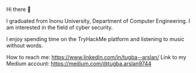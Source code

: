 Hi there 👋

I graduated from Inonu University, Department of Computer Engineering. 
I am interested in the field of cyber security. 

I enjoy spending time on the TryHackMe platform and listening to music without words.

How to reach me: https://www.linkedin.com/in/tugba--arslan/
Link to my Medium account: https://medium.com/@tugba.arslan9744

<!--
- 🔭 I’m currently working on ...
- 🌱 I’m currently learning ...
- 👯 I’m looking to collaborate on ...
- 🤔 I’m looking for help with ...
- 💬 Ask me about ...
- 📫 How to reach me: ...
- 😄 Pronouns: ...
- ⚡ Fun fact: ...
-->
